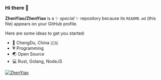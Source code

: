 ### Hi there 👋


**ZhenYiao/ZhenYiao** is a ✨ _special_ ✨ repository because its `README.md` (this file) appears on your GitHub profile.

Here are some ideas to get you started:
<!--
- 🔭 I’m currently working on ...
- 🌱 I’m currently learning ...
- 👯 I’m looking to collaborate on ...
- 🤔 I’m looking for help with ...
- 💬 Ask me about ...
- 📫 How to reach me: ...
- 😄 Pronouns: ...
- ⚡ Fun fact: ...
-->

<!--
<img align="right" src="https://github-readme-stats.vercel.app/api?username=ZhenYiao&show_icons=true" alt="ZhenYiao' github stats" />
-->


- 👨 ChengDu, China 🇨🇳
- 💗 Programming
- 🌏 Open Source
- 💻 Rust, Golang, NodeJS

<picture>
  <source media="(prefers-color-scheme: dark)" srcset="https://raw.githubusercontent.com/ZhenYiao/ZhenYiao/output/github-contribution-grid-snake-dark.svg">
  <source media="(prefers-color-scheme: light)" srcset="https://raw.githubusercontent.com/ZhenYiao/ZhenYiao/output/github-contribution-grid-snake.svg">
<!--   <img alt="github contribution grid snake animation" src="https://raw.githubusercontent.com/ZhenYiao/ZhenYiao/output/github-contribution-grid-snake.svg"> -->
</picture>

[![ZhenYiao](https://github-profile-trophy.vercel.app/?username=ZhenYiao&column=7&margin-w=10&no-bg=true)](https://github.com/ZhenYiao/ZhenYiao)
